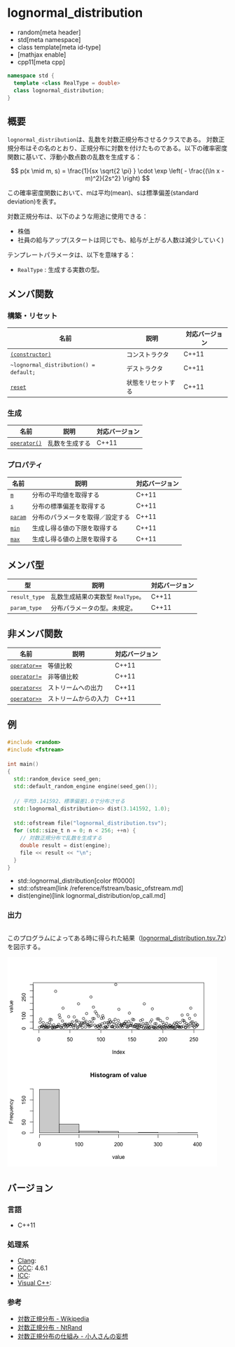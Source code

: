 # lognormal_distribution
* random[meta header]
* std[meta namespace]
* class template[meta id-type]
* [mathjax enable]
* cpp11[meta cpp]

```cpp
namespace std {
  template <class RealType = double>
  class lognormal_distribution;
}
```

## 概要
`lognormal_distribution`は、乱数を対数正規分布させるクラスである。 
対数正規分布はその名のとおり、正規分布に対数を付けたものである。以下の確率密度関数に基いて、浮動小数点数の乱数を生成する：  

$$ p(x \mid m, s) = \frac{1}{sx \sqrt{2 \pi} } \cdot \exp \left( - \frac{(\ln x - m)^2}{2s^2} \right) $$

この確率密度関数において、mは平均(mean)、sは標準偏差(standard deviation)を表す。


対数正規分布は、以下のような用途に使用できる：

- 株価
- 社員の給与アップ(スタートは同じでも、給与が上がる人数は減少していく)


テンプレートパラメータは、以下を意味する：

- `RealType` : 生成する実数の型。


## メンバ関数
### 構築・リセット

| 名前 | 説明 | 対応バージョン |
|-----------------------------------------------------------------------|--------------------|-------|
| [`(constructor)`](lognormal_distribution/op_constructor.md)         | コンストラクタ     | C++11 |
| `~lognormal_distribution() = default;`                                | デストラクタ       | C++11 |
| [`reset`](lognormal_distribution/reset.md)                          | 状態をリセットする | C++11 |


### 生成

| 名前 | 説明 | 対応バージョン |
|-----------------------------------------------------|----------------|-------|
| [`operator()`](lognormal_distribution/op_call.md) | 乱数を生成する | C++11 |


### プロパティ

| 名前 | 説明 | 対応バージョン |
|----------------------------------------------|----------------------------------|-------|
| [`m`](lognormal_distribution/m.md)         | 分布の平均値を取得する   | C++11 |
| [`s`](lognormal_distribution/s.md)         | 分布の標準偏差を取得する | C++11 |
| [`param`](lognormal_distribution/param.md) | 分布のパラメータを取得／設定する | C++11 |
| [`min`](lognormal_distribution/min.md)     | 生成し得る値の下限を取得する   | C++11 |
| [`max`](lognormal_distribution/max.md)     | 生成し得る値の上限を取得する   | C++11 |


## メンバ型

| 型 | 説明 | 対応バージョン |
|---------------|-------------------|-------|
| `result_type` | 乱数生成結果の実数型 `RealType`。 | C++11 |
| `param_type`  | 分布パラメータの型。未規定。 | C++11 |


## 非メンバ関数

| 名前 | 説明 | 対応バージョン |
|----------------------------------------------------------|----------------------|-------|
| [`operator==`](lognormal_distribution/op_equal.md)     | 等値比較             | C++11 |
| [`operator!=`](lognormal_distribution/op_not_equal.md) | 非等値比較           | C++11 |
| [`operator<<`](lognormal_distribution/op_ostream.md)   | ストリームへの出力   | C++11 |
| [`operator>>`](lognormal_distribution/op_istream.md)   | ストリームからの入力 | C++11 |


## 例
```cpp example
#include <random>
#include <fstream>

int main()
{
  std::random_device seed_gen;
  std::default_random_engine engine(seed_gen());

  // 平均3.141592、標準偏差1.0で分布させる
  std::lognormal_distribution<> dist(3.141592, 1.0);

  std::ofstream file("lognormal_distribution.tsv");
  for (std::size_t n = 0; n < 256; ++n) {
    // 対数正規分布で乱数を生成する
    double result = dist(engine);
    file << result << "\n";
  }
}
```
* std::lognormal_distribution[color ff0000]
* std::ofstream[link /reference/fstream/basic_ofstream.md]
* dist(engine)[link lognormal_distribution/op_call.md]

### 出力
```
```

このプログラムによってある時に得られた結果（[lognormal_distribution.tsv.7z](https://github.com/cpprefjp/image/raw/master/reference/random/lognormal_distribution/lognormal_distribution.tsv.7z)）を図示する。 

![](https://github.com/cpprefjp/image/raw/master/reference/random/lognormal_distribution/lognormal_distribution.png)

## バージョン
### 言語
- C++11

### 処理系
- [Clang](/implementation.md#clang): 
- [GCC](/implementation.md#gcc): 4.6.1
- [ICC](/implementation.md#icc): 
- [Visual C++](/implementation.md#visual_cpp): 

### 参考
- [対数正規分布 - Wikipedia](https://ja.wikipedia.org/wiki/%E5%AF%BE%E6%95%B0%E6%AD%A3%E8%A6%8F%E5%88%86%E5%B8%83)
- [対数正規分布 - NtRand](http://www.ntrand.com/jp/log-normal-distribution/)
- [対数正規分布の仕組み - 小人さんの妄想](http://d.hatena.ne.jp/rikunora/20100418/p1)
